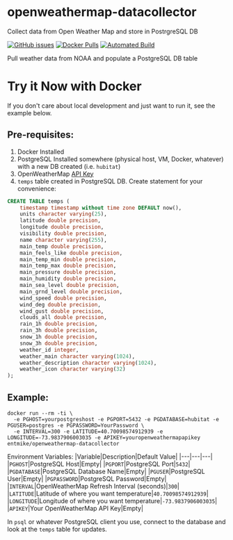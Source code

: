 # openweathermap-datacollector
Collect data from Open Weather Map and store in PostrgreSQL DB

[![GitHub issues](https://img.shields.io/github/issues/entmike/openweathermap-datacollector.svg)](https://github.com/entmike/openweathermap-datacollector/issues)
[![Docker Pulls](https://img.shields.io/docker/pulls/entmike/openweathermap-datacollector.svg)](https://hub.docker.com/r/entmike/openweathermap-datacollector/)
[![Automated Build](https://img.shields.io/docker/cloud/automated/entmike/openweathermap-datacollector.svg)](https://hub.docker.com/r/entmike/openweathermap-datacollector/)

Pull weather data from NOAA and populate a PostgreSQL DB table

# Try it Now with Docker
If you don't care about local development and just want to run it, see the example below.

## Pre-requisites:

1. Docker Installed
2. PostgreSQL Installed somewhere (physical host, VM, Docker, whatever) with a new DB created (i.e. `hubitat`)
3. OpenWeatherMap [API Key](https://openweathermap.org/api)
3. `temps` table created in PostgreSQL DB.  Create statement for your convenience:
```sql
CREATE TABLE temps (
    timestamp timestamp without time zone DEFAULT now(),
    units character varying(25),
    latitude double precision,
    longitude double precision,
    visibility double precision,
    name character varying(255),
    main_temp double precision,
    main_feels_like double precision,
    main_temp_min double precision,
    main_temp_max double precision,
    main_pressure double precision,
    main_humidity double precision,
    main_sea_level double precision,
    main_grnd_level double precision,
    wind_speed double precision,
    wind_deg double precision,
    wind_gust double precision,
    clouds_all double precision,
    rain_1h double precision,
    rain_3h double precision,
    snow_1h double precision,
    snow_3h double precision,
    weather_id integer,
    weather_main character varying(1024),
    weather_description character varying(1024),
    weather_icon character varying(32)
);
```

## Example:
```
docker run --rm -ti \
  -e PGHOST=yourpostgreshost -e PGPORT=5432 -e PGDATABASE=hubitat -e PGUSER=postgres -e PGPASSWORD=YourPassword \
  -e INTERVAL=300 -e LATITUDE=40.70098574912939 -e LONGITUDE=-73.9837906003035 -e APIKEY=youropenweathermapapikey entmike/openweathermap-datacollector
```

Environment Variables:
|Variable|Description|Default Value|
|---|---|---|
|`PGHOST`|PostgreSQL Host|Empty|
|`PGPORT`|PostgreSQL Port|`5432`|
|`PGDATABASE`|PostgreSQL Database Name|Empty|
|`PGUSER`|PostgreSQL User|Empty|
|`PGPASSWORD`|PostgreSQL Password|Empty|
|`INTERVAL`|OpenWeatherMap Refresh Interval (seconds)|`300`|
|`LATITUDE`|Latitude of where you want temperature|`40.70098574912939`|
|`LONGITUDE`|Longitude of where you want temperature|`-73.9837906003035`|
|`APIKEY`|Your OpenWeatherMap API Key|Empty|

In `psql` or whatever PostgreSQL client you use, connect to the database and look at the `temps` table for updates.
